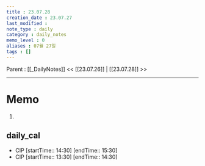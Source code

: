 ```yaml
---
title : 23.07.28
creation_date : 23.07.27
last_modified :
note_type : daily
category : daily_notes
memo_level : 0
aliases : 07월 27일
tags : []
---
```

Parent : [[_DailyNotes]]
<< [[23.07.26]] | [[23.07.28]] >>

---
# Memo

1.  

## daily_cal
-  CIP [startTime:: 14:30]  [endTime:: 15:30]
-  CIP [startTime:: 13:30]  [endTime:: 14:30]
